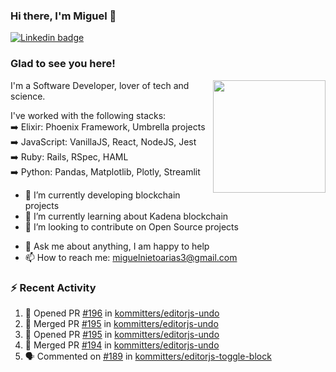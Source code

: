 ### Hi there, I'm Miguel 👋

<a href="https://linkedin.com/in/miguelnietoa/" target="_blank" rel="noopener noreferrer">
  <img src="https://img.shields.io/badge/-LinkedIn-0e76a8?style=flat-square&logo=Linkedin&logoColor=white" alt="Linkedin badge">
</a>
<!-- [![Website Badge](https://img.shields.io/badge/Website-3b5998?style=flat-square&logo=google-chrome&logoColor=white)](#notavailablenow#) 

<img src="https://i.imgur.com/tbrLrt5.gif" width=400 alt="Coding GIF" align="right"/>
-->


### Glad to see you here!
<a href="https://github.com/miguelnietoa"><img src="https://github-readme-stats-git-masterrstaa-rickstaa.vercel.app/api?username=miguelnietoa&show_icons=true&hide_border=true&count_private=true&include_all_commits=true&theme=tokyonight" height="180em" align="right"/></a>
I'm a Software Developer, lover of tech and science. 

I've worked with the following stacks:\
➡️ Elixir: Phoenix Framework, Umbrella projects\
➡️ JavaScript: VanillaJS, React, NodeJS, Jest\
➡️ Ruby: Rails, RSpec, HAML\
➡️ Python: Pandas, Matplotlib, Plotly, Streamlit

- 🔭 I’m currently developing blockchain projects
- 🌱 I’m currently learning about Kadena blockchain
- 👯 I’m looking to contribute on Open Source projects
<!-- 
- 😄 I just finished a Machine Learning course! 
- 🤔 I’m looking for help with ...
-->
- 💬 Ask me about anything, I am happy to help
- 📫 How to reach me: miguelnietoarias3@gmail.com


### ⚡ Recent Activity

<!--START_SECTION:activity-->
1. 💪 Opened PR [#196](https://github.com/kommitters/editorjs-undo/pull/196) in [kommitters/editorjs-undo](https://github.com/kommitters/editorjs-undo)
2. 🎉 Merged PR [#195](https://github.com/kommitters/editorjs-undo/pull/195) in [kommitters/editorjs-undo](https://github.com/kommitters/editorjs-undo)
3. 💪 Opened PR [#195](https://github.com/kommitters/editorjs-undo/pull/195) in [kommitters/editorjs-undo](https://github.com/kommitters/editorjs-undo)
4. 🎉 Merged PR [#194](https://github.com/kommitters/editorjs-undo/pull/194) in [kommitters/editorjs-undo](https://github.com/kommitters/editorjs-undo)
5. 🗣 Commented on [#189](https://github.com/kommitters/editorjs-toggle-block/issues/189) in [kommitters/editorjs-toggle-block](https://github.com/kommitters/editorjs-toggle-block)
<!--END_SECTION:activity-->

